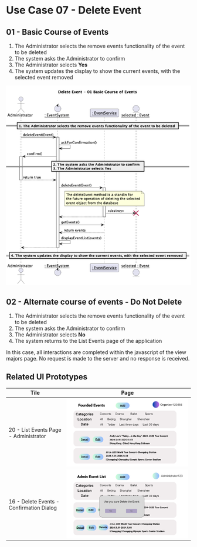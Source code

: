 # Use Case 07 - Delete Event

## 01 - Basic Course of Events
1. The Administrator selects the remove events functionality of the event to be deleted 
2. The system asks the Administrator to confirm 
3. The Administrator selects **Yes**
4. The system updates the display to show the current events, with the selected event removed 

![Use Case Name - Basic Course of Events](/02-analysis/usecases/images/07-delete-event.png)

## 02 - Alternate course of events - Do Not Delete
1. The Administrator selects the remove events functionality of the event to be deleted 
2. The system asks the Administrator to confirm 
3. The Administrator selects **No**
4. The system returns to the List Events page of the application 

In this case, all interactions are completed within the javascript of the view majors page. No request is made to the server and no response is received.

## Related UI Prototypes
| Tile                                            | Page                                                                             |
|-------------------------------------------------|----------------------------------------------------------------------------------|
| 20 - List Events Page - Administrator           | ![List Events Page - Administrator](/01-requirements/ui/20-list-owner-events.png) |
| 16 - Delete Events - Confirmation Dialog        | ![Delete Events - Confirmation Dialog](/01-requirements/ui/16-delete-event.png)             |